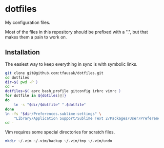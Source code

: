 # dotfiles

My configuration files.

Most of the files in this repository should be prefixed with a ".",
but that makes them a pain to work on.

## Installation

The easiest way to keep everything in sync is with symbolic links.

```sh
git clone git@github.com:tfausak/dotfiles.git
cd dotfiles
dir=$( pwd -P )
cd ~
dotfiles=$( aprc bash_profile gitconfig irbrc vimrc )
for dotfile in ${dotiles[@]}
do
    ln -s "$dir/$dotfile" ".$dotfile"
done
ln -fs "$dir/Preferences.sublime-settings" \
    "Library/Application Support/Sublime Text 2/Packages/User/Preferences.sublime-settings"
cd -
```

Vim requires some special directories for scratch files.

```sh
mkdir ~/.vim ~/.vim/backup ~/.vim/tmp ~/.vim/undo
```
